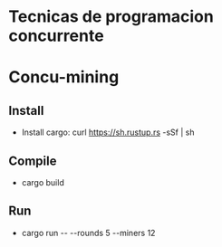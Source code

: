 # Tecnicas de programacion concurrente
# Concu-mining

## Install
 - Install cargo: curl https://sh.rustup.rs -sSf | sh

## Compile
 - cargo build

## Run
 - cargo run -- --rounds 5 --miners 12